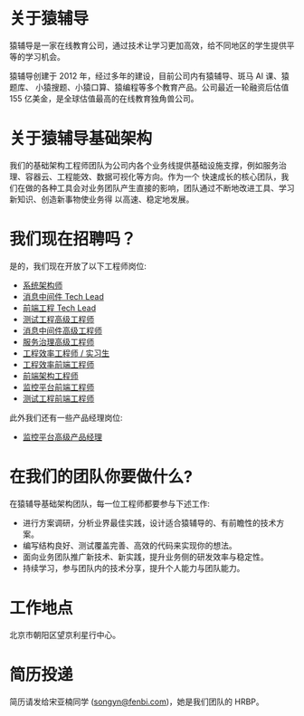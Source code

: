 # 关于猿辅导

猿辅导是一家在线教育公司，通过技术让学习更加高效，给不同地区的学生提供平等的学习机会。

猿辅导创建于 2012 年，经过多年的建设，目前公司内有猿辅导、斑马 AI 课、猿题库、 小猿搜题、小猿口算、猿编程等多个教育产品。公司最近一轮融资后估值 155 亿美金，是全球估值最高的在线教育独角兽公司。

# 关于猿辅导基础架构

我们的基础架构工程师团队为公司内各个业务线提供基础设施支撑，例如服务治理、容器云、工程能效、数据可视化等方向。作为一个
快速成长的核心团队，我们在做的各种工具会对业务团队产生直接的影响，团队通过不断地改进工具、学习新知识、创造新事物使业务得
以高速、稳定地发展。

# 我们现在招聘吗？

是的，我们现在开放了以下工程师岗位:
* [系统架构师](jobs/architect.md)
* [消息中间件 Tech Lead](jobs/tech-lead-message-queue.md)
* [前端工程 Tech Lead](jobs/tech-lead-frontend-engineering.md)
* [测试工程高级工程师](jobs/senior-engineer-testing.md)
* [消息中间件高级工程师](jobs/senior-engineer-message-queue.md)
* [服务治理高级工程师](jobs/senior-engineer-service-governance.md)
* [工程效率工程师 / 实习生](jobs/engineer-engineering.md)
* [工程效率前端工程师](jobs/frontend-engineer-engineering.md)
* [前端架构工程师](jobs/frontend-engineer-architecture.md)
* [监控平台前端工程师](jobs/frontend-engineer-monitoring.md)
* [测试工程前端工程师](jobs/frontend-engineer-testing.md)

此外我们还有一些产品经理岗位:
* [监控平台高级产品经理](jobs/pm-monitoring.md)

# 在我们的团队你要做什么?

在猿辅导基础架构团队，每一位工程师都要参与下述工作:
* 进行方案调研，分析业界最佳实践，设计适合猿辅导的、有前瞻性的技术方案。
* 编写结构良好、测试覆盖完善、高效的代码来实现你的想法。
* 面向业务团队推广新技术、新实践，提升业务侧的研发效率与稳定性。
* 持续学习，参与团队内的技术分享，提升个人能力与团队能力。

# 工作地点

北京市朝阳区望京利星行中心。

# 简历投递

简历请发给宋亚楠同学 (songyn@fenbi.com)，她是我们团队的 HRBP。
